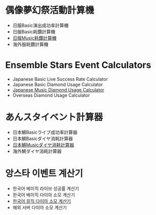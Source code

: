 # 偶像夢幻祭活動計算機
- 日服Basic演出成功率計算機
- 日服Basic耗鑽計算機
- [日服Music耗鑽計算機](https://s-asakoto.github.io/es-calc/music.html)
- 海外服耗鑽計算機

# Ensemble Stars Event Calculators
- Japanese Basic Live Success Rate Calculator
- Japanese Basic Diamond Usage Calculator
- [Japanese Music Diamond Usage Calculator](https://s-asakoto.github.io/es-calc/music.html?lang=en)
- Overseas Diamond Usage Calculator

# あんスタイベント計算器
- 日本鯖Basicライブ成功率計算器
- 日本鯖Basicダイヤ消耗計算器
- [日本鯖Musicダイヤ消耗計算器](https://s-asakoto.github.io/es-calc/music.html?lang=ja)
- 海外鯖ダイヤ消耗計算器

# 앙스타 이벤트 계산기
- 한국어 베이직 라이브 성공률 계산기
- 한국어 베이직 다이아 소모 계산기
- [한국어 뮤직 다이아 소모 계산기](https://s-asakoto.github.io/es-calc/music.html?lang=ko)
- 해외 서버 다이아 소모 계산기
